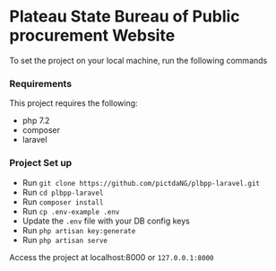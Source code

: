 # Plateau State Bureau of Public procurement Website



To set the project on your local machine, run the following commands

### Requirements

This project requires the following:
- php 7.2
- composer
- laravel

### Project Set up

- Run `git clone https://github.com/pictdaNG/plbpp-laravel.git`
- Run `cd plbpp-laravel`
- Run `composer install`
- Run `cp .env-example .env`
- Update the `.env` file with your DB config keys
- Run `php artisan key:generate`
- Run `php artisan serve`

Access the project at localhost:8000 or `127.0.0.1:8000`